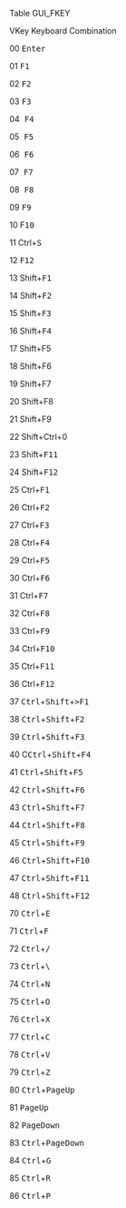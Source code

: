 Table GUI_FKEY

VKey Keyboard Combination

00 <kbd>Enter</kbd> 

01 <kbd>F1</kbd>

02 <kbd>F2 </kbd>

03 <kbd>F3 </kbd>

04<kbd> F4 </kbd>

05<kbd> F5 </kbd>

06<kbd> F6 </kbd>

07<kbd> F7 </kbd>

08<kbd> F8 </kbd>

09 <kbd>F9 </kbd>

10 F<kbd>10 </kbd>

11 Ctrl+<kbd>S </kbd>

12 <kbd>F12 </kbd>

13 Shift+<kbd>F1 </kbd>

14 Shift+<kbd>F2 </kbd>

15 Shift+<kbd>F3 </kbd>

16 Shift+<kbd>F4 </kbd>

17 Shift+F5 

18 Shift+F6 

19 Shift+F7

20 Shift+F8 

21 Shift+F9 

22 Shift+Ctrl+0 

23 Shift+<kbd>F11 </kbd>

24 Shift+<kbd>F12 </kbd>

25 Ctrl+<kbd>F1 </kbd>

26 Ctrl+<kbd>F2 </kbd>

27 Ctrl+<kbd>F3 </kbd>

28 Ctrl+<kbd>F4 </kbd>

29 Ctrl+<kbd>F5 </kbd>

30 Ctrl+<kbd>F6 </kbd>

31 Ctrl+<kbd>F7 </kbd>

32 Ctrl+<kbd>F8 </kbd>

33 Ctrl+<kbd>F9 </kbd>

34 Ctrl+<kbd>F10 </kbd>

35 Ctrl+<kbd>F11 </kbd>

36 Ctrl+<kbd>F12 </kbd>

37 <kbd>Ctrl</kbd>+<kbd>Shift</kbd>+<kbd>>F1 </kbd>

38 <kbd>Ctrl</kbd>+<kbd>Shift</kbd>+<kbd>F2 </kbd>

39 <kbd>Ctrl</kbd>+<kbd>Shift</kbd>+<kbd>F3 </kbd>

40 C<kbd>Ctrl</kbd>+<kbd>Shift</kbd>+<kbd>F4 </kbd>

41 <kbd>Ctrl</kbd>+<kbd>Shift</kbd>+<kbd>F5 </kbd>

42 <kbd>Ctrl</kbd>+<kbd>Shift</kbd>+<kbd>F6 </kbd>

43 <kbd>Ctrl</kbd>+<kbd>Shift</kbd>+<kbd>F7 </kbd>

44 <kbd>Ctrl</kbd>+<kbd>Shift</kbd>+<kbd>F8 </kbd>

45 <kbd>Ctrl</kbd>+<kbd>Shift</kbd>+<kbd>F9 </kbd>

46 <kbd>Ctrl</kbd>+<kbd>Shift</kbd>+<kbd>F10</kbd>

47 <kbd>Ctrl</kbd>+<kbd>Shift</kbd>+<kbd>F11</kbd>

48 <kbd>Ctrl</kbd>+<kbd>Shift</kbd>+<kbd>F12</kbd>

70 <kbd>Ctrl</kbd>+<kbd>E</kbd>

71 <kbd>Ctrl</kbd>+<kbd>F </kbd>

72 <kbd>Ctrl</kbd>+<kbd>/ </kbd>

73 <kbd>Ctrl</kbd>+<kbd>\ </kbd>

74 <kbd>Ctrl</kbd>+<kbd>N</kbd>

75 <kbd>Ctrl</kbd>+<kbd>O </kbd>

76 <kbd>Ctrl</kbd>+<kbd>X </kbd>

77 <kbd>Ctrl</kbd>+<kbd>C</kbd>

78 <kbd>Ctrl</kbd>+<kbd>V </kbd>

79 <kbd>Ctrl</kbd>+<kbd>Z</kbd>

80 <kbd>Ctrl</kbd>+<kbd>PageUp</kbd>

81 <kbd>PageUp</kbd>

82 <kbd>PageDown</kbd>

83 <kbd>Ctrl</kbd>+<kbd>PageDown </kbd>

84 <kbd>Ctrl</kbd>+<kbd>G </kbd>

85 <kbd>Ctrl</kbd>+<kbd>R </kbd>

86 <kbd>Ctrl</kbd>+<kbd>P</kbd>
